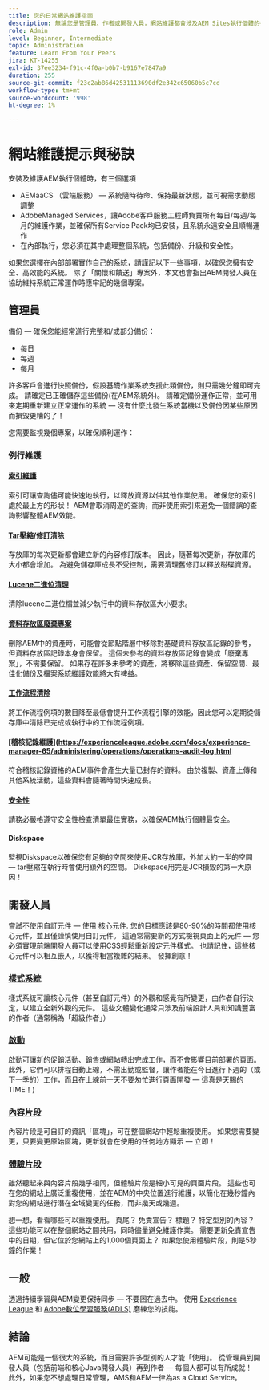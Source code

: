 ```yaml
---
title: 您的日常網站維護指南
description: 無論您是管理員、作者或開發人員，網站維護都會涉及AEM Sites執行個體的每個層面。 使用本指南來確保您的策略設定為成功。
role: Admin
level: Beginner, Intermediate
topic: Administration
feature: Learn From Your Peers
jira: KT-14255
exl-id: 37ee3234-f91c-4f0a-b0b7-b9167e7847a9
duration: 255
source-git-commit: f23c2ab86d42531113690df2e342c65060b5c7cd
workflow-type: tm+mt
source-wordcount: '998'
ht-degree: 1%

---
```


# 網站維護提示與秘訣

安裝及維護AEM執行個體時，有三個選項

* AEMaaCS （雲端服務） — 系統隨時待命、保持最新狀態，並可視需求動態調整
* AdobeManaged Services，讓Adobe客戶服務工程師負責所有每日/每週/每月的維護作業，並確保所有Service Pack均已安裝，且系統永遠安全且順暢運作
* 在內部執行，您必須在其中處理整個系統，包括備份、升級和安全性。

如果您選擇在內部部署實作自己的系統，請謹記以下一些事項，以確保您擁有安全、高效能的系統。 除了「關懷和饋送」專案外，本文也會指出AEM開發人員在協助維持系統正常運作時應牢記的幾個專案。

## 管理員

備份 — 確保您能經常進行完整和/或部分備份：

* 每日
* 每週
* 每月

許多客戶會進行快照備份，假設基礎作業系統支援此類備份，則只需幾分鐘即可完成。 請確定已正確儲存這些備份(在AEM系統外)。 請確定備份運作正常，並可用來定期重新建立正常運作的系統 — 沒有什麼比發生系統當機以及備份因某些原因而損毀更糟的了！

您需要監視幾個專案，以確保順利運作：

### 例行維護

#### [索引維護](https://experienceleague.adobe.com/docs/experience-manager-65/deploying/practices/best-practices-for-queries-and-indexing.html?lang=en)

索引可讓查詢儘可能快速地執行，以釋放資源以供其他作業使用。 確保您的索引處於最上方的形狀！ AEM會取消周遊的查詢，而非使用索引來避免一個錯誤的查詢影響整體AEM效能。

#### [Tar壓縮/修訂清除](https://experienceleague.adobe.com/docs/experience-manager-65/deploying/deploying/revision-cleanup.html?lang=en)

存放庫的每次更新都會建立新的內容修訂版本。 因此，隨著每次更新，存放庫的大小都會增加。 為避免儲存庫成長不受控制，需要清理舊修訂以釋放磁碟資源。

#### [Lucene二進位清理](https://experienceleague.adobe.com/docs/experience-manager-65/administering/operations/operations-dashboard.html#automated-maintenance-tasks)

清除lucene二進位檔並減少執行中的資料存放區大小要求。

#### [資料存放區廢棄專案](https://experienceleague.adobe.com/docs/experience-manager-65/administering/operations/data-store-garbage-collection.html)

刪除AEM中的資產時，可能會從節點階層中移除對基礎資料存放區記錄的參考，但資料存放區記錄本身會保留。 這個未參考的資料存放區記錄會變成「廢棄專案」，不需要保留。 如果存在許多未參考的資產，將移除這些資產、保留空間、最佳化備份及檔案系統維護效能將大有裨益。

#### [工作流程清除](https://experienceleague.adobe.com/docs/experience-manager-65/administering/operations/workflows-administering.html)

將工作流程例項的數目降至最低會提升工作流程引擎的效能，因此您可以定期從儲存庫中清除已完成或執行中的工作流程例項。

#### [稽核記錄維護](https://experienceleague.adobe.com/docs/experience-manager-65/administering/operations/operations-audit-log.html

符合稽核記錄資格的AEM事件會產生大量已封存的資料。 由於複製、資產上傳和其他系統活動，這些資料會隨著時間快速成長。

#### [安全性](https://experienceleague.adobe.com/docs/experience-manager-65/administering/security/security-checklist.html?lang=en)

請務必嚴格遵守安全性檢查清單最佳實務，以確保AEM執行個體最安全。

#### Diskspace

監視Diskspace以確保您有足夠的空間來使用JCR存放庫，外加大約一半的空間 — tar壓縮在執行時會使用額外的空間。 Diskspace用完是JCR損毀的第一大原因！

## 開發人員

嘗試不使用自訂元件 — 使用 [核心元件](https://www.aemcomponents.dev/). 您的目標應該是80-90%的時間都使用核心元件，並且僅謹慎使用自訂元件。 這通常需要新的方式檢視頁面上的元件 — 您必須實現前端開發人員可以使用CSS輕鬆重新設定元件樣式。 也請記住，這些核心元件可以相互嵌入，以獲得相當複雜的結果。 發揮創意！

### [樣式系統](https://experienceleague.adobe.com/docs/experience-manager-65/authoring/siteandpage/style-system.html?lang=en)

樣式系統可讓核心元件（甚至自訂元件）的外觀和感覺有所變更，由作者自行決定，以建立全新外觀的元件。 這些文體變化通常只涉及前端設計人員和知識豐富的作者（通常稱為「超級作者」）

### [啟動](https://experienceleague.adobe.com/docs/experience-manager-cloud-service/content/sites/authoring/launches/overview.html?lang=en)

啟動可讓新的促銷活動、銷售或網站轉出完成工作，而不會影響目前部署的頁面。 此外，它們可以排程自動上線，不需出勤或監督，讓作者能在今日進行下週的（或下一季的）工作，而且在上線前一天不要匆忙進行頁面開發 — 這真是天賜的TIME！)

### [內容片段](https://experienceleague.adobe.com/docs/experience-manager-65/assets/fragments/content-fragments.html)

內容片段是可自訂的資訊「區塊」，可在整個網站中輕鬆重複使用。 如果您需要變更，只要變更原始區塊，更新就會在使用的任何地方顯示 — 立即！

### [體驗片段](https://experienceleague.adobe.com/docs/experience-manager-learn/sites/experience-fragments/experience-fragments-feature-video-use.html?lang=en)

雖然聽起來與內容片段幾乎相同，但體驗片段是細小可見的頁面片段。 這些也可在您的網站上廣泛重複使用，並在AEM的中央位置進行維護，以簡化在幾秒鐘內對您的網站進行潛在全域變更的任務，而非幾天或幾週。

想一想，看看哪些可以重複使用。 頁尾？ 免責宣告？ 標題？ 特定型別的內容？ 這些功能可以在整個網站之間共用，同時儘量避免維護作業。 需要更新免責宣告中的日期，但它位於您網站上的1,000個頁面上？ 如果您使用體驗片段，則是5秒鐘的作業！

## 一般

透過持續學習與AEM變更保持同步 — 不要困在過去中。 使用 [Experience League](https://experienceleague.adobe.com/docs/experience-manager-learn/sites/overview.html?lang=en) 和 [Adobe數位學習服務(ADLS)](https://learning.adobe.com/) 磨練您的技能。

## 結論

AEM可能是一個很大的系統，而且需要許多型別的人才能「使用」。 從管理員到開發人員（包括前端和核心Java開發人員）再到作者 — 每個人都可以有所成就！ 此外，如果您不想處理日常管理，AMS和AEM一律為as a Cloud Service。

